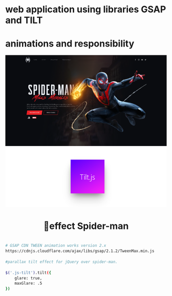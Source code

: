  
# web application using libraries GSAP and TILT
# animations and responsibility
![screens](screen.png)
![effect](tilt.js.gif)
<div align ="center">
 <h1>🚀effect Spider-man</h1>
 </div>


 

```bash

# GSAP CDN TWEEN animation works version 2.x
https://cdnjs.cloudflare.com/ajax/libs/gsap/2.1.2/TweenMax.min.js

#parallax tilt effect for jQuery over spider-man.

$('.js-tilt').tilt({
    glare: true,
    maxGlare: .5 
})

 
